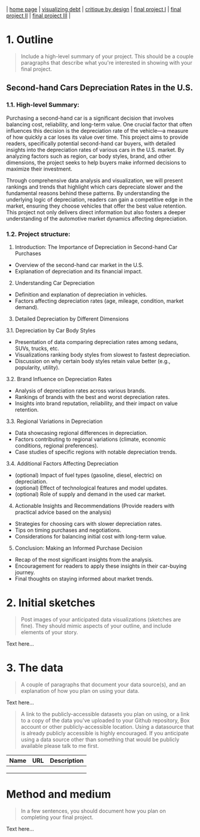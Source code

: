 | [home page](https://cmustudent.github.io/tswd-portfolio-templates/) | [visualizing debt](visualizing-government-debt) | [critique by design](critique-by-design) | [final project I](final-project-part-one) | [final project II](final-project-part-two) | [final project III](final-project-part-three) |


# 1. Outline
> Include a high-level summary of your project.  This should be a couple paragraphs that describe what you're interested in showing with your final project. 
 
## Second-hand Cars Depreciation Rates in the U.S.

### 1.1. High-level Summary:

Purchasing a second-hand car is a significant decision that involves balancing cost, reliability, and long-term value. One crucial factor that often influences this decision is the depreciation rate of the vehicle—a measure of how quickly a car loses its value over time. This project aims to provide readers, specifically potential second-hand car buyers, with detailed insights into the depreciation rates of various cars in the U.S. market. By analyzing factors such as region, car body styles, brand, and other dimensions, the project seeks to help buyers make informed decisions to maximize their investment.

Through comprehensive data analysis and visualization, we will present rankings and trends that highlight which cars depreciate slower and the fundamental reasons behind these patterns. By understanding the underlying logic of depreciation, readers can gain a competitive edge in the market, ensuring they choose vehicles that offer the best value retention. This project not only delivers direct information but also fosters a deeper understanding of the automotive market dynamics affecting depreciation.

### 1.2. Project structure:

1. Introduction: The Importance of Depreciation in Second-hand Car Purchases
   
- Overview of the second-hand car market in the U.S.
- Explanation of depreciation and its financial impact.

2. Understanding Car Depreciation

- Definition and explanation of depreciation in vehicles.
- Factors affecting depreciation rates (age, mileage, condition, market demand).

3. Detailed Depreciation by Different Dimensions

 3.1. Depreciation by Car Body Styles

- Presentation of data comparing depreciation rates among sedans, SUVs, trucks, etc.
- Visualizations ranking body styles from slowest to fastest depreciation.
- Discussion on why certain body styles retain value better (e.g., popularity, utility).

 3.2. Brand Influence on Depreciation Rates

- Analysis of depreciation rates across various brands.
- Rankings of brands with the best and worst depreciation rates.
- Insights into brand reputation, reliability, and their impact on value retention.

 3.3. Regional Variations in Depreciation

- Data showcasing regional differences in depreciation.
- Factors contributing to regional variations (climate, economic conditions, regional preferences).
- Case studies of specific regions with notable depreciation trends.

3.4. Additional Factors Affecting Depreciation

- (optional) Impact of fuel types (gasoline, diesel, electric) on depreciation.
- (optional) Effect of technological features and model updates.
- (optional) Role of supply and demand in the used car market.

4. Actionable Insights and Recommendations (Provide readers with practical advice based on the analysis)

- Strategies for choosing cars with slower depreciation rates.
- Tips on timing purchases and negotiations.
- Considerations for balancing initial cost with long-term value.

5. Conclusion: Making an Informed Purchase Decision

- Recap of the most significant insights from the analysis.
- Encouragement for readers to apply these insights in their car-buying journey.
- Final thoughts on staying informed about market trends.

# 2. Initial sketches
> Post images of your anticipated data visualizations (sketches are fine). They should mimic aspects of your outline, and include elements of your story.  

Text here...

# 3. The data
> A couple of paragraphs that document your data source(s), and an explanation of how you plan on using your data. 

Text here...

> A link to the publicly-accessible datasets you plan on using, or a link to a copy of the data you've uploaded to your Github repository, Box account or other publicly-accessible location. Using a datasource that is already publicly accessible is highly encouraged.  If you anticipate using a data source other than something that would be publicly available please talk to me first. 

| Name | URL | Description |
|------|-----|-------------|
|      |     |             |
|      |     |             |
|      |     |             |

# Method and medium
> In a few sentences, you should document how you plan on completing your final project. 

Text here...
